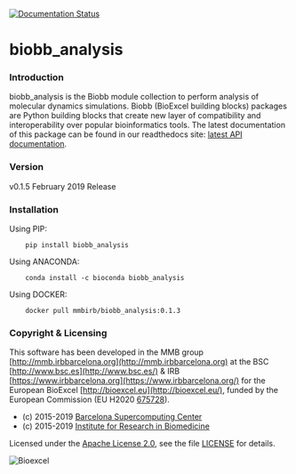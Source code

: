 [![Documentation Status](https://readthedocs.org/projects/biobb-analysis/badge/?version=latest)](https://biobb-analysis.readthedocs.io/en/latest/?badge=latest)

# biobb_analysis

### Introduction
biobb_analysis is the Biobb module collection to perform analysis of molecular dynamics simulations.
Biobb (BioExcel building blocks) packages are Python building blocks that
create new layer of compatibility and interoperability over popular
bioinformatics tools.
The latest documentation of this package can be found in our readthedocs site:
[latest API documentation](http://biobb_analysis.readthedocs.io/en/latest/).

### Version
v0.1.5 February 2019 Release

### Installation
Using PIP:

        pip install biobb_analysis

Using ANACONDA:

        conda install -c bioconda biobb_analysis

Using DOCKER:

        docker pull mmbirb/biobb_analysis:0.1.3

### Copyright & Licensing
This software has been developed in the MMB group [http://mmb.irbbarcelona.org](http://mmb.irbbarcelona.org) at the
BSC [http://www.bsc.es](http://www.bsc.es/) & IRB [https://www.irbbarcelona.org](https://www.irbbarcelona.org/) for the European BioExcel [http://bioexcel.eu](http://bioexcel.eu/), funded by the European Commission
(EU H2020 [675728](http://cordis.europa.eu/projects/675728)).

* (c) 2015-2019 [Barcelona Supercomputing Center](https://www.bsc.es/)
* (c) 2015-2019 [Institute for Research in Biomedicine](https://www.irbbarcelona.org/)

Licensed under the
[Apache License 2.0](https://www.apache.org/licenses/LICENSE-2.0), see the file
[LICENSE](LICENSE) for details.

![](https://bioexcel.eu/wp-content/uploads/2015/12/Bioexcell_logo_1080px_transp.png "Bioexcel")
